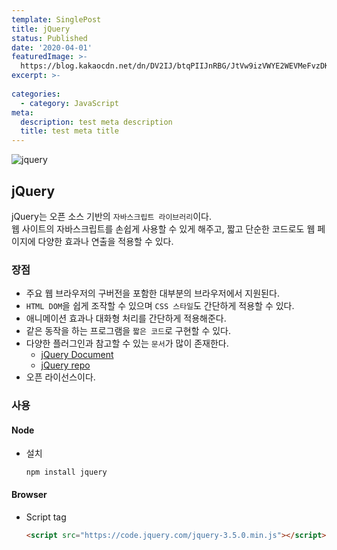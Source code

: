 ```yaml
---
template: SinglePost
title: jQuery
status: Published
date: '2020-04-01'
featuredImage: >-
  https://blog.kakaocdn.net/dn/DV2IJ/btqPIIJnRBG/JtVw9izVWYE2WEVMeFvzDK/img.png
excerpt: >-
  
categories:
  - category: JavaScript
meta:
  description: test meta description
  title: test meta title
---
```


![jquery](https://blog.kakaocdn.net/dn/DV2IJ/btqPIIJnRBG/JtVw9izVWYE2WEVMeFvzDK/img.png)


## jQuery
jQuery는 오픈 소스 기반의 `자바스크립트 라이브러리`이다.   
웹 사이트의 자바스크립트를 손쉽게 사용할 수 있게 해주고, 짧고 단순한 코드로도 웹 페이지에 다양한 효과나 연출을 적용할 수 있다.


### 장점
- 주요 웹 브라우저의 구버전을 포함한 대부분의 브라우저에서 지원된다.
- `HTML DOM`을 쉽게 조작할 수 있으며 `CSS 스타일`도 간단하게 적용할 수 있다.
- 애니메이션 효과나 대화형 처리를 간단하게 적용해준다.
- 같은 동작을 하는 프로그램을 `짧은 코드`로 구현할 수 있다.
- 다양한 플러그인과 참고할 수 있는 `문서`가 많이 존재한다. 
    - [jQuery Document](https://api.jquery.com/)
    - [jQuery repo](https://github.com/jquery/jquery)
- 오픈 라이선스이다.


### 사용
#### Node
- 설치
  ```
  npm install jquery
  ```

#### Browser
- Script tag
  ```html
  <script src="https://code.jquery.com/jquery-3.5.0.min.js"></script>
  ```